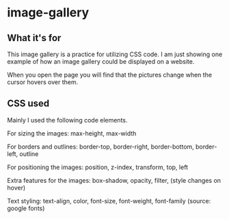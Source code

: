 # image-gallery

## What it's for
This image gallery is a practice for utilizing CSS code.
I am just showing one example of how an image gallery could be displayed on a website.

When you open the page you will find that the pictures change when the cursor hovers over them.

## CSS used
Mainly I used the following code elements.

For sizing the images:
max-height, max-width

For borders and outlines:
border-top, border-right, border-bottom, border-left, outline

For positioning the images:
position, z-index, transform, top, left

Extra features for the images:
box-shadow, opacity, filter, (style changes on hover)

Text styling:
text-align, color, font-size, font-weight, font-family (source: google fonts)
